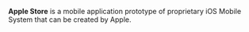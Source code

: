 
**Apple Store** is a mobile application prototype of proprietary iOS Mobile System that can be created by Apple.

